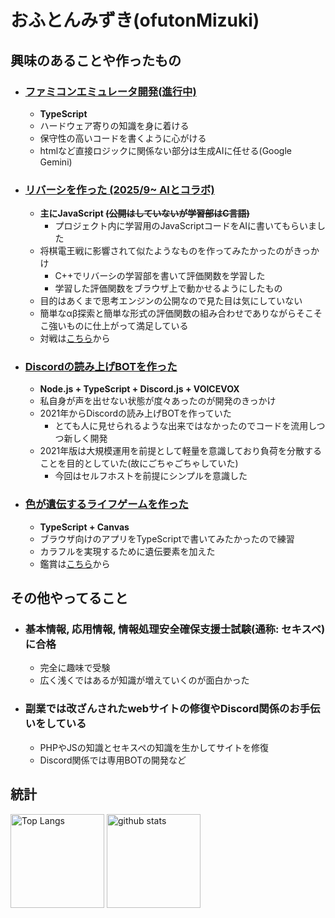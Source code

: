 # おふとんみずき(ofutonMizuki)

## 興味のあることや作ったもの
- ### [ファミコンエミュレータ開発(進行中)](https://github.com/ofutonMizuki/NES-emulator-with-TypeScript)
  - **TypeScript**
  - ハードウェア寄りの知識を身に着ける
  - 保守性の高いコードを書くように心がける
  - htmlなど直接ロジックに関係ない部分は生成AIに任せる(Google Gemini)

- ### [リバーシを作った (2025/9~ AIとコラボ)](https://github.com/ofutonMizuki/Reversi)
  - **主にJavaScript ~~(公開はしていないが学習部はC言語)~~**
    - プロジェクト内に学習用のJavaScriptコードをAIに書いてもらいました 
  - 将棋電王戦に影響されて似たようなものを作ってみたかったのがきっかけ
    - C++でリバーシの学習部を書いて評価関数を学習した
    - 学習した評価関数をブラウザ上で動かせるようにしたもの
  - 目的はあくまで思考エンジンの公開なので見た目は気にしていない
  - 簡単なαβ探索と簡単な形式の評価関数の組み合わせでありながらそこそこ強いものに仕上がって満足している
  - 対戦は[こちら](https://ofutonmizuki.github.io/Reversi/src/)から
  
- ### [Discordの読み上げBOTを作った](https://github.com/ofutonMizuki/HakomiSan-DiscordTTSBOT)
  - **Node.js + TypeScript + Discord.js + VOICEVOX**
  - 私自身が声を出せない状態が度々あったのが開発のきっかけ
  - 2021年からDiscordの読み上げBOTを作っていた
    - とても人に見せられるような出来ではなかったのでコードを流用しつつ新しく開発
  - 2021年版は大規模運用を前提として軽量を意識しており負荷を分散することを目的としていた(故にごちゃごちゃしていた)
    - 今回はセルフホストを前提にシンプルを意識した
    
- ### [色が遺伝するライフゲームを作った](https://github.com/ofutonMizuki/LifeGame)
  - **TypeScript + Canvas**
  - ブラウザ向けのアプリをTypeScriptで書いてみたかったので練習
  - カラフルを実現するために遺伝要素を加えた
  - 鑑賞は[こちら](https://ofutonmizuki.github.io/LifeGame/src/)から
   
## その他やってること
- ### 基本情報, 応用情報, 情報処理安全確保支援士試験(通称: セキスペ)に合格
  - 完全に趣味で受験
  - 広く浅くではあるが知識が増えていくのが面白かった
  
- ### 副業では改ざんされたwebサイトの修復やDiscord関係のお手伝いをしている
  - PHPやJSの知識とセキスペの知識を生かしてサイトを修復
  - Discord関係では専用BOTの開発など

## 統計
<p align="left"> 
  <img alt="Top Langs" height="150px" src="https://github-readme-stats.vercel.app/api/top-langs/?username=ofutonMizuki&layout=compact&show_icons=true" />
  <img alt="github stats" height="150px" src="https://github-readme-stats.vercel.app/api?username=ofutonMizuki&show_icons=ture" />
</p>
